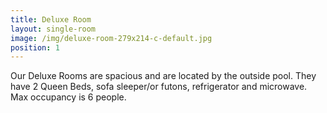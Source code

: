 ```yaml
---
title: Deluxe Room
layout: single-room
image: /img/deluxe-room-279x214-c-default.jpg
position: 1
---
```

Our Deluxe Rooms are spacious and are located by the outside pool. They have 2 Queen Beds, sofa sleeper/or futons, refrigerator and microwave. Max occupancy is 6 people.